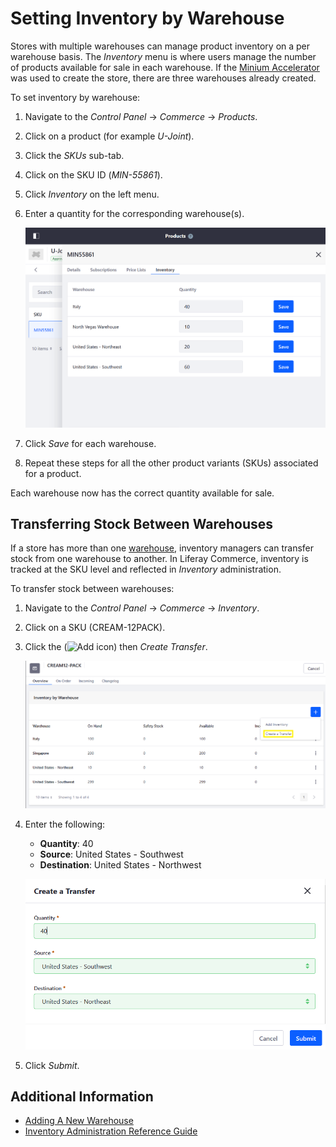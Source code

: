 # Setting Inventory by Warehouse

Stores with multiple warehouses can manage product inventory on a per warehouse basis. The _Inventory_ menu is where users manage the number of products available for sale in each warehouse. If the [Minium Accelerator](../../starting-a-store/using-the-minium-accelerator-to-jump-start-your-b2b-store.md) was used to create the store, there are three warehouses already created.

To set inventory by warehouse:

1. Navigate to the _Control Panel_ → _Commerce_ → _Products_.
1. Click on a product (for example _U-Joint_).
1. Click the _SKUs_ sub-tab.
1. Click on the SKU ID (_MIN-55861_).
1. Click _Inventory_ on the left menu.
1. Enter a quantity for the corresponding warehouse(s).

    ![Setting Inventory Quantity by Warehouse](./setting-inventory-by-warehouse/images/01.png)

1. Click _Save_ for each warehouse.
1. Repeat these steps for all the other product variants (SKUs) associated for a product.

Each warehouse now has the correct quantity available for sale.

## Transferring Stock Between Warehouses

If a store has more than one [warehouse](./adding-a-new-warehouse.md), inventory managers can transfer stock from one warehouse to another. In Liferay Commerce, inventory is tracked at the SKU level and reflected in _Inventory_ administration.

To transfer stock between warehouses:

1. Navigate to the _Control Panel_ &rarr; _Commerce_ &rarr; _Inventory_.
1. Click on a SKU (CREAM-12PACK).
1. Click the (![Add icon](../../images/icon-add.png)) then _Create Transfer_.

    ![Users can transfer stock between warehouses](./setting-inventory-by-warehouse/images/02.png)

1. Enter the following:

    * **Quantity**: 40
    * **Source**: United States - Southwest
    * **Destination**: United States - Northwest

    ![Designate the quantity, source, and destination.](./setting-inventory-by-warehouse/images/03.png)

1. Click _Submit_.

## Additional Information

* [Adding A New Warehouse](./adding-a-new-warehouse.md)
* [Inventory Administration Reference Guide](./inventory-administration-reference-guide.md)
